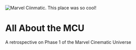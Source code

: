 ![Marvel Ciinmatic. This place was so cool!](/assets/images/marvel_banner.png "Marvel marvel_banner.png")

# All About the MCU

A retrospective on Phase 1 of the Marvel Cinematic
Universe
